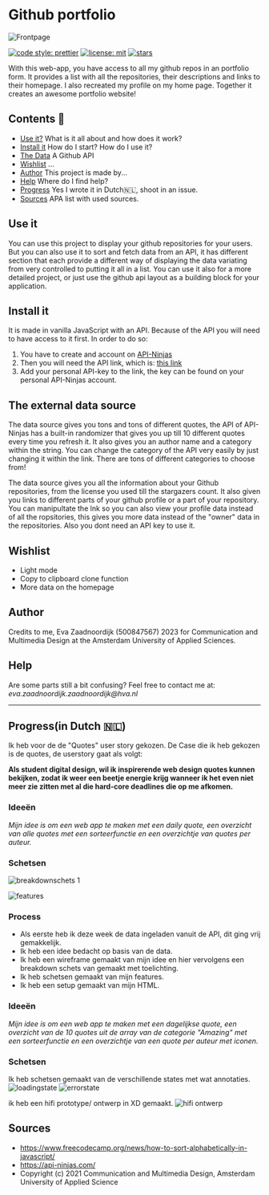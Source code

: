 # Github portfolio

![Frontpage](https://github.com/EvaZ7/project1/blob/0acb66c0cc566a042146327309a7c7e2b0537d71/images/home.png)

[![code style: prettier](https://img.shields.io/badge/code_style-prettier-ff69b4.svg?style=flat-square)](https://github.com/prettier/prettier)
[![license: mit](https://img.shields.io/badge/license-MIT-green?style=flat-square)](https://github.com/EvaZ7/Blok-tech/blob/main/LICENSE)
[![stars](https://img.shields.io/badge/stars-0-9cf?style=flat-square)](https://github.com/EvaZ7/Blok-tech/stargazers)

With this web-app, you have access to all my github repos in an portfolio form. It provides a list with all the repositories, their descriptions and links to their homepage. I also recreated my profile on my home page. Together it creates an awesome portfolio website!

## Contents 📑

- [Use it?](https://github.com/EvaZ7/project1#use-it) What is it all about and how does it work?
- [Install it](https://github.com/EvaZ7/project1#install-it) How do I start? How do I use it?
- [The Data](https://github.com/EvaZ7/project1#the-external-data-source) A Github API
- [Wishlist](https://github.com/EvaZ7/project1#wishlist) ...
- [Author](https://github.com/EvaZ7/project1#author) This project is made by...
- [Help](https://github.com/EvaZ7/project1#help) Where do I find help?
- [Progress](https://github.com/EvaZ7/project1#progressin-dutch-) Yes I wrote it in Dutch🇳🇱, shoot in an issue.
- [Sources](https://github.com/EvaZ7/project1#sources) APA list with used sources.

## Use it

You can use this project to display your github repositories for your users. But you can also use it to sort and fetch data from an API, it has different section that each provide a different way of displaying the data variating from very controlled to putting it all in a list. You can use it also for a more detailed project, or just use the github api layout as a building block for your application.

## Install it

It is made in vanilla JavaScript with an API. Because of the API you will need to have access to it first. In order to do so:
1. You have to create and account on [API-Ninjas](https://api-ninjas.com/)
2. Then you will need the API link, which is: [this link](https://api.api-ninjas.com/v1/quotes?category=amazing)
3. Add your personal API-key to the link, the key can be found on your personal API-Ninjas account.

## The external data source

The data source gives you tons and tons of different quotes, the API of API-Ninjas has a built-in randomizer that gives you up till 10 different quotes every time you refresh it. It also gives you an author name and a category within the string. You can change the category of the API very easily by just changing it within the link. There are tons of different categories to choose from!

The data source gives you all the information about your Github repositories, from the license you used till the stargazers count. It also given you links to different parts of your github profile or a part of your repository. You can manipultate the lnk so you can also view your profile data instead of all the ropsitories, this gives you more data instead of the "owner" data in the repositories. Also you dont need an API key to use it.

## Wishlist

- Light mode
- Copy to clipboard clone function
- More data on the homepage

## Author

Credits to me, Eva Zaadnoordijk (500847567) 2023 for Communication and Multimedia Design at the Amsterdam University of Applied Sciences.

## Help

Are some parts still a bit confusing? Feel free to contact me at:
_eva.zaadnoordijk.zaadnoordijk@hva.nl_

----

## Progress(in Dutch 🇳🇱)

Ik heb voor de de "Quotes" user story gekozen. De Case die ik heb gekozen is de quotes, de userstory gaat als volgt:

**Als student digital design, wil ik inspirerende web design quotes kunnen bekijken, zodat ik weer een beetje energie krijg wanneer ik het even niet meer zie zitten met al die hard-core deadlines die op me afkomen.**

### Ideeën

*Mijn idee is om een web app te maken met een daily quote, een overzicht van alle quotes met een sorteerfunctie en een overzichtje van quotes per auteur.*

### Schetsen

![breakdownschets 1](https://github.com/EvaZ7/Quotes/blob/17738ddd78bcb964d1135e4672aa5c5945a735b1/readmeimg/breakdown1.jpeg)

![features](https://github.com/EvaZ7/Quotes/blob/17738ddd78bcb964d1135e4672aa5c5945a735b1/readmeimg/interacties.jpeg)

### Process

- Als eerste heb ik deze week de data ingeladen vanuit de API, dit ging vrij gemakkelijk.
- Ik heb een idee bedacht op basis van de data.
- Ik heb een wireframe gemaakt van mijn idee en hier vervolgens een breakdown schets van gemaakt met toelichting.
- Ik heb schetsen gemaakt van mijn features.
- Ik heb een setup gemaakt van mijn HTML.

### Ideeën

*Mijn idee is om een web app te maken met een dagelijkse quote, een overzicht van de 10 quotes uit de array van de categorie "Amazing" met een sorteerfunctie en een overzichtje van een quote per auteur met iconen.*

### Schetsen

Ik heb schetsen gemaakt van de verschillende states met wat annotaties.
![loadingstate](https://github.com/EvaZ7/Quotes/blob/17738ddd78bcb964d1135e4672aa5c5945a735b1/readmeimg/loadingstate.jpeg)
![errorstate](https://github.com/EvaZ7/Quotes/blob/17738ddd78bcb964d1135e4672aa5c5945a735b1/readmeimg/errorstate.jpeg)

ik heb een hifi prototype/ ontwerp in XD gemaakt.
![hifi ontwerp](https://github.com/EvaZ7/Quotes/blob/17738ddd78bcb964d1135e4672aa5c5945a735b1/readmeimg/errorstate.jpeg)


## Sources

- https://www.freecodecamp.org/news/how-to-sort-alphabetically-in-javascript/
- https://api-ninjas.com/
- Copyright (c) 2021 Communication and Multimedia Design, Amsterdam University of Applied Science

